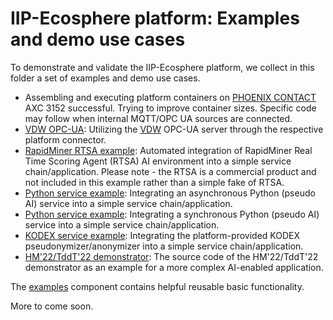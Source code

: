 # IIP-Ecosphere platform: Examples and demo use cases

To demonstrate and validate the IIP-Ecosphere platform, we collect in this folder a set of examples and demo use cases.

* Assembling and executing platform containers on [PHOENIX CONTACT](https://www.phoenixcontact.com) AXC 3152 successful. Trying to improve container sizes. Specific code may follow when internal MQTT/OPC UA sources are connected.
* [VDW OPC-UA](https://github.com/iip-ecosphere/platform/tree/main/platform/examples/examples.vdw/README.md): Utilizing the [VDW](https://vdw.de/) OPC-UA server through the respective platform connector.
* [RapidMiner RTSA example](https://github.com/iip-ecosphere/platform/tree/main/platform/examples/examples.rtsa/README.md): Automated integration of RapidMiner Real Time Scoring Agent (RTSA) AI environment into a simple service chain/application. Please note - the RTSA is a commercial product and not included in this example rather than a simple fake of RTSA.
* [Python service example](https://github.com/iip-ecosphere/platform/tree/main/platform/examples/examples.python/README.md): Integrating an asynchronous Python (pseudo AI) service into a simple service chain/application.
* [Python service example](https://github.com/iip-ecosphere/platform/tree/main/platform/examples/examples.pythonSync/README.md): Integrating a synchronous Python (pseudo AI) service into a simple service chain/application.
* [KODEX service example](https://github.com/iip-ecosphere/platform/tree/main/platform/examples/examples.python/README.md): Integrating the platform-provided KODEX pseudonymizer/anonymizer into a simple service chain/application.
* [HM'22/TddT'22 demonstrator](https://github.com/iip-ecosphere/platform/tree/main/platform/examples/examples.python/README.md): The source code of the HM'22/TddT'22 demonstrator as an example for a more complex AI-enabled application.

The [examples](https://github.com/iip-ecosphere/platform/tree/main/platform/examples/examples/README.md) component contains helpful reusable basic functionality.

More to come soon.